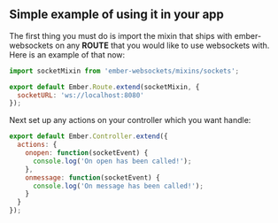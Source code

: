 ## Simple example of using it in your app

The first thing you must do is import the mixin that ships with
ember-websockets on any **ROUTE** that you would like to use
websockets with. Here is an example of that now:

```js
import socketMixin from 'ember-websockets/mixins/sockets';

export default Ember.Route.extend(socketMixin, {
  socketURL: 'ws://localhost:8080'
});
```

Next set up any actions on your controller which you want handle:

```js
export default Ember.Controller.extend({
  actions: {
    onopen: function(socketEvent) {
      console.log('On open has been called!');
    },
    onmessage: function(socketEvent) {
      console.log('On message has been called!');
    }
  }
});
```
